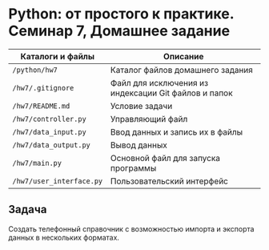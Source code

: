 # Python: от простого к практике. Семинар 7, Домашнее задание

Каталоги и файлы         | Описание
-------------------------|-----------------------------------------------------
`/python/hw7`            | Каталог файлов домашнего задания
`/hw7/.gitignore`        | Файл для исключения из индексации Git файлов и папок
`/hw7/README.md`         | Условие задачи
`/hw7/controller.py`     | Управляющий файл
`/hw7/data_input.py`     | Ввод данных и запись их в файлы
`/hw7/data_output.py`    | Вывод данных
`/hw7/main.py`           | Oсновной файл для запуска программы
`/hw7/user_interface.py` | Пользовательский интерфейс 

## Задача

Создать телефонный справочник с возможностью импорта и экспорта данных в нескольких форматах.
